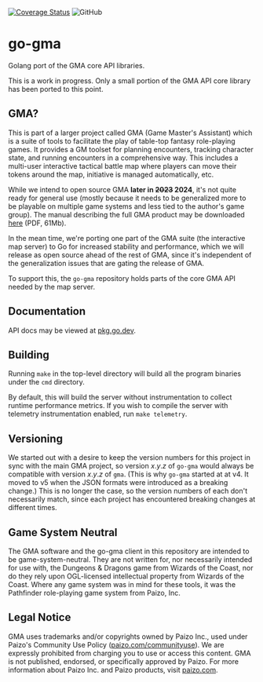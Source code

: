 [![Coverage Status](https://coveralls.io/repos/github/MadScienceZone/go-gma/badge.svg?branch=main)](https://coveralls.io/github/MadScienceZone/go-gma?branch=main)
![GitHub](https://img.shields.io/github/license/MadScienceZone/go-gma)
# go-gma
Golang port of the GMA core API libraries.

This is a work in progress. Only a small portion of the GMA
API core library has been ported to this point.

## GMA?
This is part of a larger project called GMA (Game Master's Assistant)
which is a suite of tools to facilitate the play of table-top fantasy
role-playing games. It provides a GM toolset for planning encounters,
tracking character state, and running encounters in a comprehensive way.
This includes a multi-user interactive tactical battle map where players
can move their tokens around the map, initiative is managed automatically,
etc.

While we intend to open source GMA **later in ~~2023~~ 2024**, it's not quite ready for
general use (mostly because it needs to be generalized more to be playable
on multiple game systems and less tied to the author's game group).
The manual describing the full GMA product may be downloaded 
[here](https://www.madscience.zone/gma/gma.pdf) (PDF, 61Mb).

In the mean time, we're porting one part of the GMA suite (the interactive
map server) to Go for increased stability and performance, which we will 
release as open source ahead of the rest of GMA, since it's independent
of the generalization issues that are gating the release of GMA.

To support this, the `go-gma` repository holds parts of the core GMA API
needed by the map server.

## Documentation
API docs may be viewed at [pkg.go.dev](https://pkg.go.dev/github.com/MadScienceZone/go-gma/v5).

## Building
Running `make` in the top-level directory will build all the program binaries
under the `cmd` directory.

By default, this will build the server without instrumentation to collect runtime performance metrics.
If you wish to compile the server with telemetry instrumentation enabled, run `make telemetry`.

## Versioning
We started out with a desire to keep the version numbers for this project in sync with the main GMA project, so version _x_._y_._z_ of `go-gma` would always be compatible with version _x_._y_._z_ of `gma`. (This is why `go-gma` started at at v4. It moved to v5 when the JSON formats were introduced as a breaking change.)
This is no longer the case, so the version numbers of each don't necessarily match, since each project has encountered breaking changes at different times.

## Game System Neutral

The GMA software and the go-gma client in this repository are intended to be game-system-neutral. They are not written for, nor necessarily intended for use with, the Dungeons & Dragons game from Wizards of the Coast, nor do they rely upon OGL-licensed intellectual property from Wizards of the Coast. Where any game system was in mind for these tools, it was the Pathfinder role-playing game system from Paizo, Inc.

## Legal Notice
GMA uses trademarks and/or copyrights owned by Paizo Inc., used under Paizo's 
Community Use Policy ([paizo.com/communityuse]()). We are expressly prohibited from 
charging you to use or access this content. GMA is not published, endorsed, or 
specifically approved by Paizo. For more information about Paizo Inc. and Paizo 
products, visit [paizo.com]().
